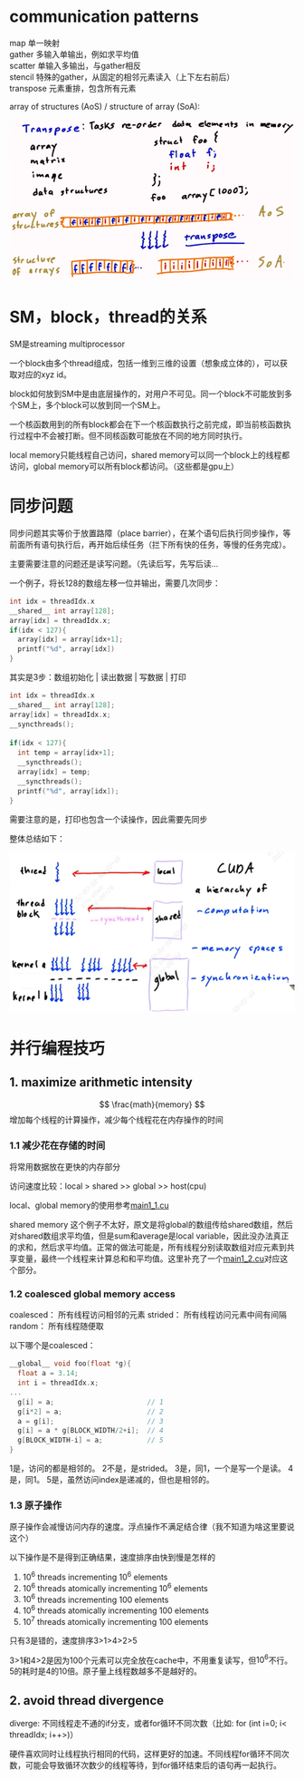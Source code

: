 # communication patterns

map       单一映射  
gather    多输入单输出，例如求平均值   
scatter   单输入多输出，与gather相反  
stencil   特殊的gather，从固定的相邻元素读入（上下左右前后）  
transpose 元素重排，包含所有元素

array of structures (AoS) / structure of array (SoA):

![transpose](./pic/transpose.PNG)

# SM，block，thread的关系
SM是streaming multiprocessor

一个block由多个thread组成，包括一维到三维的设置（想象成立体的），可以获取对应的xyz id。

block如何放到SM中是由底层操作的，对用户不可见。同一个block不可能放到多个SM上，多个block可以放到同一个SM上。

一个核函数用到的所有block都会在下一个核函数执行之前完成，即当前核函数执行过程中不会被打断。但不同核函数可能放在不同的地方同时执行。

local memory只能线程自己访问，shared memory可以同一个block上的线程都访问，global memory可以所有block都访问。（这些都是gpu上）


# 同步问题

同步问题其实等价于放置路障（place barrier），在某个语句后执行同步操作，等前面所有语句执行后，再开始后续任务（拦下所有快的任务，等慢的任务完成）。

主要需要注意的问题还是读写问题。（先读后写，先写后读...

一个例子，将长128的数组左移一位并输出，需要几次同步：

```c++
int idx = threadIdx.x
__shared__ int array[128];
array[idx] = threadIdx.x;
if(idx < 127){
  array[idx] = array[idx+1];
  printf("%d", array[idx])
}

```

其实是3步：数组初始化 | 读出数据 | 写数据 | 打印

```c++
int idx = threadIdx.x
__shared__ int array[128];
array[idx] = threadIdx.x;
__syncthreads();

if(idx < 127){
  int temp = array[idx+1];
  __syncthreads();
  array[idx] = temp;
  __syncthreads();
  printf("%d", array[idx]);
}
```
需要注意的是，打印也包含一个读操作，因此需要先同步

整体总结如下：

![overview](./pic/cuda_overview.png)

# 并行编程技巧

## 1. maximize arithmetic intensity

$$
\frac{math}{memory}
$$
增加每个线程的计算操作，减少每个线程花在内存操作的时间


### 1.1 减少花在存储的时间

将常用数据放在更快的内存部分

访问速度比较：local > shared >> global >> host(cpu)

local、global memory的使用参考[main1_1.cu](main1_1.cu)

shared memory 这个例子不太好，原文是将global的数组传给shared数组，然后对shared数组求平均值，但是sum和average是local variable，因此没办法真正的求和，然后求平均值。正常的做法可能是，所有线程分别读取数组对应元素到共享变量，最终一个线程来计算总和和平均值。这里补充了一个[main1_2.cu](main1_2.cu)对应这个部分。

### 1.2 coalesced global memory access

coalesced： 所有线程访问相邻的元素
strided： 所有线程访问元素中间有间隔
random：  所有线程随便取

以下哪个是coalesced：

```c++
__global__ void foo(float *g){
  float a = 3.14;
  int i = threadIdx.x;
...
  g[i] = a;                       // 1
  g[i*2] = a;                     // 2
  a = g[i];                       // 3
  g[i] = a * g[BLOCK_WIDTH/2+i];  // 4
  g[BLOCK_WIDTH-i] = a;           // 5
}
```

1是，访问的都是相邻的。
2不是，是strided。
3是，同1，一个是写一个是读。
4是，同1。
5是，虽然访问index是递减的，但也是相邻的。

### 1.3 原子操作
原子操作会减慢访问内存的速度。浮点操作不满足结合律（我不知道为啥这里要说这个）

以下操作是不是得到正确结果，速度排序由快到慢是怎样的

1. $10^{6}$ threads incrementing $10^{6}$ elements
2. $10^{6}$ threads atomically incrementing $10^{6}$ elements
3. $10^{6}$ threads incrementing 100 elements
4. $10^{6}$ threads atomically incrementing 100 elements
5. $10^{7}$ threads atomically incrementing 100 elements

只有3是错的，速度排序3>1>4>2>5

3>1和4>2是因为100个元素可以完全放在cache中，不用重复读写，但$10^{6}$不行。5的耗时是4的10倍。原子量上线程数越多不是越好的。

## 2. avoid thread divergence

diverge: 不同线程走不通的if分支，或者for循环不同次数（比如: for (int i=0; i< threadIdx; i++>)）

硬件喜欢同时让线程执行相同的代码，这样更好的加速。不同线程for循环不同次数，可能会导致循环次数少的线程等待，到for循环结束后的语句再一起执行。
